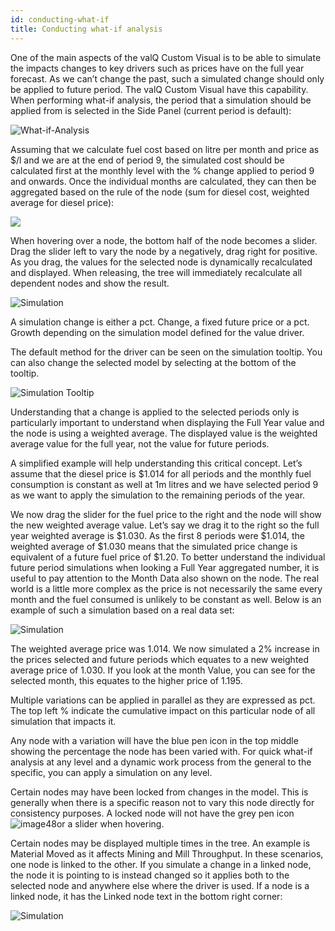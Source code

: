 ```yaml
---
id: conducting-what-if
title: Conducting what-if analysis
---
```

One of the main aspects of the valQ Custom Visual is to be able to
simulate the impacts changes to key drivers such as prices have on the
full year forecast. As we can’t change the past, such a simulated change
should only be applied to future period. The valQ Custom Visual have
this capability. When performing what-if analysis, the period that a
simulation should be applied from is selected in the Side Panel (current
period is default):

![What-if-Analysis](assets/7.1.png)

Assuming that we calculate fuel cost based on litre per month and price
as $/l and we are at the end of period 9, the simulated cost should be
calculated first at the monthly level with the % change applied to
period 9 and onwards. Once the individual months are calculated, they
can then be aggregated based on the rule of the node (sum for diesel
cost, weighted average for diesel price):

![](assets/formula.png)

When hovering over a node, the bottom half of the node becomes a slider.
Drag the slider left to vary the node by a negatively, drag right for
positive. As you drag, the values for the selected node is dynamically
recalculated and displayed. When releasing, the tree will immediately
recalculate all dependent nodes and show the result.

![Simulation](assets/7.2.png)

A simulation change is either a pct. Change, a fixed future price or a
pct. Growth depending on the simulation model defined for the value
driver.

The default method for the driver can be seen on the simulation tooltip.
You can also change the selected model by selecting at the bottom of the
tooltip.

![Simulation Tooltip](assets/7.3.png)

Understanding that a change is applied to the selected periods only is
particularly important to understand when displaying the Full Year value
and the node is using a weighted average. The displayed value is the
weighted average value for the full year, not the value for future
periods.

A simplified example will help understanding this critical concept.
Let’s assume that the diesel price is $1.014 for all periods and the
monthly fuel consumption is constant as well at 1m litres and we have
selected period 9 as we want to apply the simulation to the remaining
periods of the year.

We now drag the slider for the fuel price to the right and the node will
show the new weighted average value. Let’s say we drag it to the right
so the full year weighted average is $1.030. As the first 8 periods were
$1.014, the weighted average of $1.030 means that the simulated price
change is equivalent of a future fuel price of $1.20. To better
understand the individual future period simulations when looking a Full
Year aggregated number, it is useful to pay attention to the Month Data
also shown on the node. The real world is a little more complex as the
price is not necessarily the same every month and the fuel consumed is
unlikely to be constant as well. Below is an example of such a
simulation based on a real data set:

![Simulation](assets/7.4.png)

The weighted average price was 1.014. We now simulated a 2% increase in
the prices selected and future periods which equates to a new weighted
average price of 1.030. If you look at the month Value, you can see for
the selected month, this equates to the higher price of 1.195.

Multiple variations can be applied in parallel as they are expressed as
pct. The top left % indicate the cumulative impact on this particular
node of all simulation that impacts it.

Any node with a variation will have the blue pen icon in the top middle
showing the percentage the node has been varied with. For quick what-if
analysis at any level and a dynamic work process from the general to the
specific, you can apply a simulation on any level.

Certain nodes may have been locked from changes in the model. This is
generally when there is a specific reason not to vary this node directly
for consistency purposes. A locked node will not have the grey pen icon
![image48](assets/media/image46.png)or a slider when
hovering.

Certain nodes may be displayed multiple times in the tree. An example is
Material Moved as it affects Mining and Mill Throughput. In these
scenarios, one node is linked to the other. If you simulate a change in
a linked node, the node it is pointing to is instead changed so it
applies both to the selected node and anywhere else where the driver is
used. If a node is a linked node, it has the Linked node text in the
bottom right corner:

![Simulation](assets/7.5.png)
